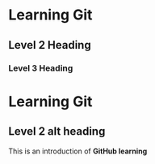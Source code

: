 # Learning Git

## Level 2 Heading 

### Level 3 Heading

Learning Git
============

Level 2 alt heading
----

This is an introduction of **GitHub learning**
